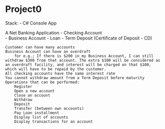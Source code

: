 # Project0


Stack:
    - C# Console App
    
A Net Banking Application
    - Checking Account	
    - Business Account
    - Loan
    - Term Deposit (Certificate of Deposit - CD)
    
    Customer can have many accounts
    Business Account can have an overdraft
        for e.g.; If there is $200 in my Business Account, I can still withdraw $300 from that account. The extra $100 will be considered as an overdraft facility, and interest will be charged on that $100, which will have to be repaid by the customer.
    All checking accounts have the same interest rate
    You cannot withdraw amount from a Term Deposit before maturity
    Operations that can be performed:
        Register
        Open a new account
        Close an account
        Withdraw
        Deposit
        Transfer (between own accounts)
        Pay Loan installment
        Display list of accounts
        Display transactions for an account